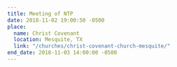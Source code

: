 ```yaml
---
title: Meeting of NTP
date: 2018-11-02 19:00:50 -0500
place:
  name: Christ Covenant
  location: Mesquite, TX
  link: "/churches/christ-covenant-church-mesquite/"
end_date: 2018-11-03 14:00:00 -0500
---
```

